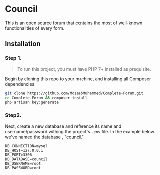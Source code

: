 # Council

This is an open source forum that contains the most of well-known functionalities of every form.

## Installation
### Step 1.
> To run this project, you must have PHP 7+ installed as prequisite.

Begin by cloning this repo to your machine, and installing all Composer dependencies.

```bash
git clone https://github.com/MosaabMuhammed/Complete-Forum.git
cd Complete-Forum && composer install
php artisan key:generate
```

### Step2.

Next, create a new database and reference its name and username/password withing the project's `.env` file. In the example below. we've named the database , "council."

```
DB_CONNECTION=mysql
DB_HOST=127.0.0.1
DB_PORT=3306
DB_DATABASE=council
DB_USERNAME=root
DB_PASSWORD=root
```
